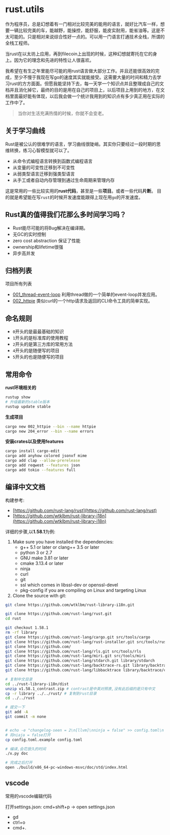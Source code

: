 # rust.utils 
作为程序员，总是幻想着有一门相对比较完美的能用的语言，就好比汽车一样，想要一辆比较完美的车，能越野，能操控，能舒服，能皮实耐用，能省油等。这是不太可能的。只是相对来说综合性好一点的。可以用一门语言打通技术全栈，所谓的全栈工程师。

当rust在以太坊上应用，再到filecoin上出现的时候，这种幻想就寄托在它的身上。因为它的理念和先进的特性让人很喜欢。

我希望在有生之年里能尽可能的用rust语言做大部分工作。并且还能很高效的完成，至少不慢于我现在写go的速度其实就能接受。这需要大量的时间和精力去学习rust的方方面面。但愿我能坚持下去，每一天学一个知识点并且整理成自己的文档并且消化掉它，最终的目的是用在自己的项目上，以后项目上用到的地方，在文档里面最好能有体现，以后我会做一个统计我用到的知识点有多少真正用在实际的工作中了。

> 当你对生活充满热情的时候，你就不会变老。


## 关于学习曲线 
Rust是被公认的很难学的语言，学习曲线很陡峭。其实你只要经过一段时期的思维转换，练习心智模型就可以了。

- 从命令式编程语言转换到函数式编程语言
- 从变量的可变性迁移到不可变性
- 从弱类型语言迁移到强类型语言
- 从手工或者自动内存管理到通过生命周期来管理内存 

这是常用的一些比较实用的**rust代码**，甚至是一些**项目**。或者一些代码**片断**。 目的就是希望能在写`rust`的时候开发速度能跟得上现在用`go`的开发速度。

## Rust真的值得我们花那么多时间学习吗？

- Rust能尽可能的将Bug解决在编译期。
- 无GC的实时控制
- zero cost abstraction 保证了性能
- ownership和lifetime很强
- 异步高并发

## 归档列表

项目所有列表

- [001_thread-event-loop](./001_thread-event-loop/README.md) 利用thread做的一个简单的event-loop并发应用。
- [002_httpie](./002_httpie/README.md) 类似curl的一个http请求及返回的CLI命令工具的简单实现。


## 命名规则 

- `0`开头的是最最基础的知识
- `1`开头的是标准库的使用教程
- `2`开头的是第三方库的常用方法
- `4`开头的是随便写的项目
- `5`开头的也是随便写的项目

## 常用命令

**rust环境相关的**
```bash
rustup show
# 升级最新的stable版本
rustup update stable
```

**生成项目**
```bash
cargo new 002_httpie --bin --name httpie
cargo new 204_error --bin --name errors
```

**安装crates以及使用features**
```bash
cargo install cargo-edit
cargo add anyhow colored jsonxf mime
cargo add clap --allow-prerelease
cargo add reqwest --features json
cargo add tokio --features full
```

## 编译中文文档

构建参考:
- [https://github.com/rust-lang/rust](https://github.com/rust-lang/rust)
- [https://github.com/wtklbm/rust-library-i18n](https://github.com/wtklbm/rust-library-i18n)


详细的步骤,以**1.58.1**为例:

1. Make sure you have installed the dependencies:
    - g++ 5.1 or later or clang++ 3.5 or later
    - python 3 or 2.7
    - GNU make 3.81 or later
    - cmake 3.13.4 or later
    - ninja
    - curl
    - git
    - ssl which comes in libssl-dev or openssl-devel
    - pkg-config if you are compiling on Linux and targeting Linux
2. Clone the source with git:
```bash
git clone https://github.com/wtklbm/rust-library-i18n.git

git clone https://github.com/rust-lang/rust.git
cd rust

git checkout 1.58.1
rm -rf library
git clone https://github.com/rust-lang/cargo.git src/tools/cargo
git clone https://github.com/rust-lang/rust-installer.git src/tools/rust-installer
git clone https://github.com/
git clone https://github.com/rust-lang/rls.git src/tools/rls
git clone https://github.com/rust-lang/miri.git src/tools/miri
git clone https://github.com/rust-lang/stdarch.git library/stdarch
git clone https://github.com/rust-lang/backtrace-rs.git library/backtrace
git clone https://github.com/rust-lang/libbacktrace library/backtrace/crates/backtrace-sys/src/libbacktrace

# 复制中文目录
cd ../rust-library-i18n/dist
unzip v1.58.1_contrast.zip # contrast是中英对照表,没有此后缀的是只有中文
cp -r library ../../rust/ # 复制到rust目录
cd ../../rust

# 提交一下
git add -A
git commit -m none


# echo -e "changelog-seen = 2\n[llvm]\nninja = false" >> config.toml\n
# 将niaja = false打开
cp config.toml.example config.toml

# 编译,会花很久的时间
./x.py doc

# 完成之后打开
open ./build/x86_64-pc-windows-msvc/doc/std/index.html
```


## vscode
常用的vscode编辑代码

打开settings.json: cmd+shift+p -> open settings.json

- gd
- ctrl+o
- cmd+.
